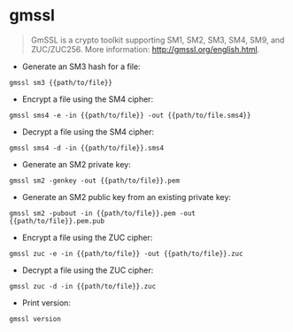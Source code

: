 # gmssl

> GmSSL is a crypto toolkit supporting SM1, SM2, SM3, SM4, SM9, and ZUC/ZUC256.
> More information: <http://gmssl.org/english.html>.

- Generate an SM3 hash for a file:

`gmssl sm3 {{path/to/file}}`

- Encrypt a file using the SM4 cipher:

`gmssl sms4 -e -in {{path/to/file}} -out {{path/to/file.sms4}}`

- Decrypt a file using the SM4 cipher:

`gmssl sms4 -d -in {{path/to/file}}.sms4`

- Generate an SM2 private key:

`gmssl sm2 -genkey -out {{path/to/file}}.pem`

- Generate an SM2 public key from an existing private key:

`gmssl sm2 -pubout -in {{path/to/file}}.pem -out {{path/to/file}}.pem.pub`

- Encrypt a file using the ZUC cipher:

`gmssl zuc -e -in {{path/to/file}} -out {{path/to/file}}.zuc`

- Decrypt a file using the ZUC cipher:

`gmssl zuc -d -in {{path/to/file}}.zuc`

- Print version:

`gmssl version`
